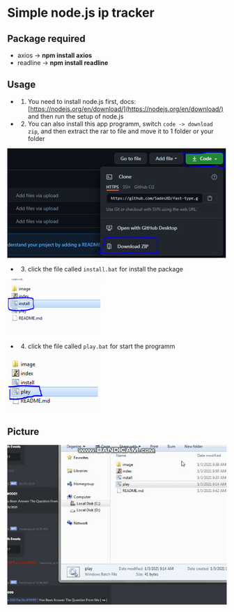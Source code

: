 # Simple node.js ip tracker

## Package required
- axios -> **npm install axios**
- readline -> **npm install readline**

## Usage
- 1. You need to install node.js first, docs: [https://nodejs.org/en/download/](https://nodejs.org/en/download/) and then run the setup of node.js
- 2. You can also install this app programm, switch `code -> download zip`, and then extract the rar to file and move it to 1 folder or your folder

<img src="./image/github.jpg" alt="gambar">

- 3. click the file called `install.bat` for install the package

<img src="./image/install.png" alt="gambar">

- 4. click the file called `play.bat` for start the programm

<img src="./image/play.PNG" atl="gambar">

## Picture

<img src="./image/inigif.gif" alt="image">
